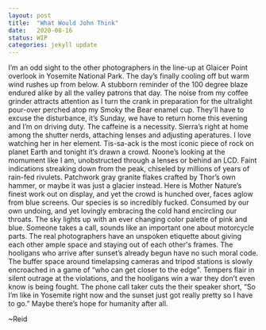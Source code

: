 ```yaml
---
layout: post
title:  "What Would John Think"
date:   2020-08-16
status: WIP
categories: jekyll update
--- 
```


I’m an odd sight to the other photographers in the line-up at Glaicer Point overlook in Yosemite National Park. The day’s finally cooling off but warm wind rushes up from below. A stubborn reminder of the 100 degree blaze endured alike by all the valley patrons that day.  The noise from my coffee grinder attracts attention as I turn the crank in preparation for the ultralight pour-over perched atop my Smoky the Bear enamel cup. They’ll have to excuse the disturbance, it’s Sunday, we have to return home this evening and I’m on driving duty.  The caffeine is a necessity.  Sierra’s right at home among the shutter nerds, attaching lenses and adjusting aperatures. I love watching her in her element.
Tis-sa-ack is the most iconic piece of rock on planet Earth and tonight it’s drawn a crowd. Noone’s looking at the momument like I am, unobstructed through a lenses or behind an LCD.  Faint indications streaking down from the peak, chiseled by millions of years of rain-fed rivulets.  Patchwork gray granite flakes crafted by Thor’s own hammer, or maybe it was just a glacier instead. Here is Mother Nature’s finest work out on display, and yet the crowd is hunched over, faces aglow from blue screens.  Our species is so incredibly fucked.  Consumed by our own undoing, and yet lovingly embracing the cold hand encircling our throats. The sky lights up with an ever changing color palette of pink and blue.  Someone takes a call, sounds like an important one about motorcycle parts.
The real photographers have an unspoken etiquette about giving each other ample space and staying out of each other's frames.  The hooligans who arrive after sunset’s already begun have no such moral code. The buffer space around timelapsing cameras and tripod stations is slowly encroached in a game of “who can get closer to the edge".  Tempers flair in silent outrage at the violations, and the hooligans win a war they don’t even know is being fought.  The phone call taker cuts the their speaker short, “So I’m like in Yosemite right now and the sunset just got really pretty so I have to go.” Maybe there’s hope for humanity after all.

~Reid

<!--stackedit_data:
eyJoaXN0b3J5IjpbLTE5MDE3MzMzNjhdfQ==
-->